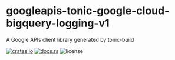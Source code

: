 # googleapis-tonic-google-cloud-bigquery-logging-v1

A Google APIs client library generated by tonic-build

[![crates.io](https://img.shields.io/crates/v/googleapis-tonic-google-cloud-bigquery-logging-v1)](https://crates.io/crates/googleapis-tonic-google-cloud-bigquery-logging-v1)
[![docs.rs](https://img.shields.io/docsrs/googleapis-tonic-google-cloud-bigquery-logging-v1)](https://docs.rs/googleapis-tonic-google-cloud-bigquery-logging-v1)
![license](https://img.shields.io/crates/l/googleapis-tonic-google-cloud-bigquery-logging-v1)
